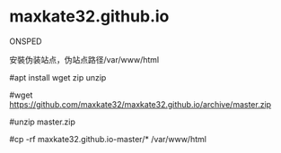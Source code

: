 # maxkate32.github.io

ONSPED

安裝伪装站点，伪站点路径/var/www/html

#apt install wget zip unzip

#wget https://github.com/maxkate32/maxkate32.github.io/archive/master.zip

#unzip master.zip

#cp -rf maxkate32.github.io-master/* /var/www/html

